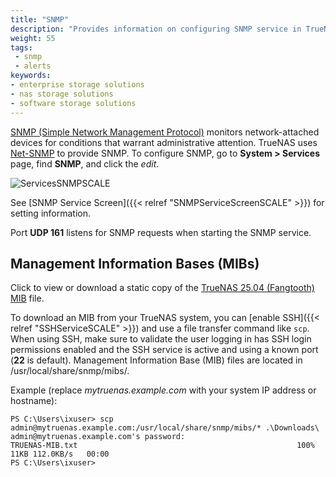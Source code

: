 ```yaml
---
title: "SNMP"
description: "Provides information on configuring SNMP service in TrueNAS."
weight: 55
tags:
 - snmp
 - alerts
keywords:
- enterprise storage solutions
- nas storage solutions
- software storage solutions
---
```


[SNMP (Simple Network Management Protocol)](https://tools.ietf.org/html/rfc1157) monitors network-attached devices for conditions that warrant administrative attention.
TrueNAS uses [Net-SNMP](https://sourceforge.net/projects/net-snmp/) to provide SNMP.
To configure SNMP, go to **System > Services** page, find **SNMP**, and click the <i class="material-icons" aria-hidden="true" title="Configure">edit</i>.

![ServicesSNMPSCALE](/images/SCALE/SystemSettings/SCALESNMPOptions.png "TrueNAS SNMP Service Options")

See [SNMP Service Screen]({{< relref "SNMPServiceScreenSCALE" >}}) for setting information.

Port **UDP 161** listens for SNMP requests when starting the SNMP service.

## Management Information Bases (MIBs)

Click to view or download a static copy of the <a href="https://www.truenas.com/docs/files/truenas-mib-fangtooth.txt">TrueNAS 25.04 (Fangtooth) MIB</a> file.

To download an MIB from your TrueNAS system, you can [enable SSH]({{< relref "SSHServiceSCALE" >}}) and use a file transfer command like `scp`.
When using SSH, make sure to validate the user logging in has SSH login permissions enabled and the SSH service is active and using a known port (**22** is default).
Management Information Base (MIB) files are located in <file>/usr/local/share/snmp/mibs/</file>.

Example (replace *mytruenas.example.com* with your system IP address or hostname):

```
PS C:\Users\ixuser> scp admin@mytruenas.example.com:/usr/local/share/snmp/mibs/* .\Downloads\
admin@mytruenas.example.com's password:
TRUENAS-MIB.txt                                                 100%   11KB 112.0KB/s   00:00
PS C:\Users\ixuser>
```
